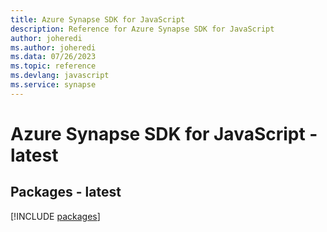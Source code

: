 ```yaml
---
title: Azure Synapse SDK for JavaScript
description: Reference for Azure Synapse SDK for JavaScript
author: joheredi
ms.author: joheredi
ms.data: 07/26/2023
ms.topic: reference
ms.devlang: javascript
ms.service: synapse
---
```

# Azure Synapse SDK for JavaScript - latest
## Packages - latest
[!INCLUDE [packages](synapse-index.md)]